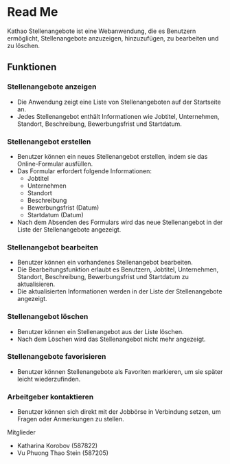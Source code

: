# Read Me 
Kathao Stellenangebote ist eine Webanwendung, die es Benutzern ermöglicht, Stellenangebote anzuzeigen, hinzuzufügen, zu bearbeiten und zu löschen.

## Funktionen

### Stellenangebote anzeigen

- Die Anwendung zeigt eine Liste von Stellenangeboten auf der Startseite an.
- Jedes Stellenangebot enthält Informationen wie Jobtitel, Unternehmen, Standort, Beschreibung, Bewerbungsfrist und Startdatum.

### Stellenangebot erstellen

- Benutzer können ein neues Stellenangebot erstellen, indem sie das Online-Formular ausfüllen.
- Das Formular erfordert folgende Informationen:
    - Jobtitel
    - Unternehmen
    - Standort
    - Beschreibung
    - Bewerbungsfrist (Datum)
    - Startdatum (Datum)
- Nach dem Absenden des Formulars wird das neue Stellenangebot in der Liste der Stellenangebote angezeigt.

### Stellenangebot bearbeiten

- Benutzer können ein vorhandenes Stellenangebot bearbeiten.
- Die Bearbeitungsfunktion erlaubt es Benutzern, Jobtitel, Unternehmen, Standort, Beschreibung, Bewerbungsfrist und Startdatum zu aktualisieren.
- Die aktualisierten Informationen werden in der Liste der Stellenangebote angezeigt.

### Stellenangebot löschen

- Benutzer können ein Stellenangebot aus der Liste löschen.
- Nach dem Löschen wird das Stellenangebot nicht mehr angezeigt.

### Stellenangebote favorisieren

- Benutzer können Stellenangebote als Favoriten markieren, um sie später leicht wiederzufinden.

### Arbeitgeber kontaktieren

- Benutzer können sich direkt mit der Jobbörse in Verbindung setzen, um Fragen oder Anmerkungen zu stellen.

Mitglieder
* Katharina Korobov (587822)
* Vu Phuong Thao Stein (587205)